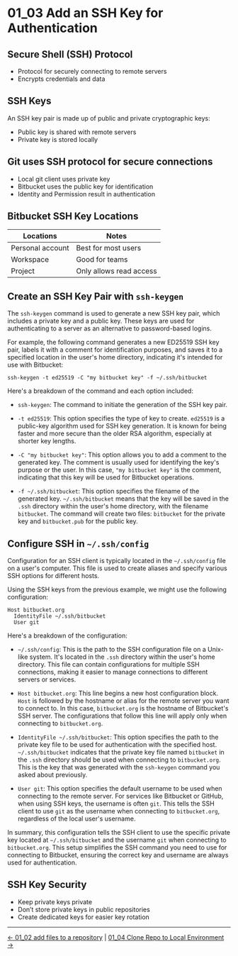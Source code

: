 # 01_03 Add an SSH Key for Authentication

## Secure Shell (SSH) Protocol
- Protocol for securely connecting to remote servers
- Encrypts credentials and data

## SSH Keys
An SSH key pair is made up of public and private cryptographic keys:

- Public key is shared with remote servers
- Private key is stored locally

## Git uses SSH protocol for secure connections
- Local git client uses private key
- Bitbucket uses the public key for identification
- Identity and Permission result in authentication

## Bitbucket SSH Key Locations

|Locations        |Notes                  |
|-----------------|-----------------------|
|Personal account |Best for most users    |
|Workspace        |Good for teams         |
|Project          |Only allows read access|

## Create an SSH Key Pair with `ssh-keygen`
The `ssh-keygen` command is used to generate a new SSH key pair, which includes a private key and a public key. These keys are used for authenticating to a server as an alternative to password-based logins. 


For example, the following command generates a new ED25519 SSH key pair, labels it with a comment for identification purposes, and saves it to a specified location in the user's home directory, indicating it's intended for use with Bitbucket:


```
ssh-keygen -t ed25519 -C "my bitbucket key" -f ~/.ssh/bitbucket
```

Here's a breakdown of the command and each option included:


- `ssh-keygen`: The command to initiate the generation of the SSH key pair.

- `-t ed25519`: This option specifies the type of key to create. `ed25519` is a public-key algorithm used for SSH key generation. It is known for being faster and more secure than the older RSA algorithm, especially at shorter key lengths.

- `-C "my bitbucket key"`: This option allows you to add a comment to the generated key. The comment is usually used for identifying the key's purpose or the user. In this case, `"my bitbucket key"` is the comment, indicating that this key will be used for Bitbucket operations.

- `-f ~/.ssh/bitbucket`: This option specifies the filename of the generated key. `~/.ssh/bitbucket` means that the key will be saved in the `.ssh` directory within the user's home directory, with the filename `bitbucket`. The command will create two files: `bitbucket` for the private key and `bitbucket.pub` for the public key.

## Configure SSH in `~/.ssh/config`
Configuration for an SSH client is  typically located in the `~/.ssh/config` file on a user's computer. This file is used to create aliases and specify various SSH options for different hosts.

Using the SSH keys from  the previous example, we might use the following configuration:

```
Host bitbucket.org
  IdentityFile ~/.ssh/bitbucket
  User git
```


Here's a breakdown of the configuration:

- `~/.ssh/config`: This is the path to the SSH configuration file on a Unix-like system. It's located in the `.ssh` directory within the user's home directory. This file can contain configurations for multiple SSH connections, making it easier to manage connections to different servers or services.

- `Host bitbucket.org`: This line begins a new host configuration block. `Host` is followed by the hostname or alias for the remote server you want to connect to. In this case, `bitbucket.org` is the hostname of Bitbucket's SSH server. The configurations that follow this line will apply only when connecting to `bitbucket.org`.

- `IdentityFile ~/.ssh/bitbucket`: This option specifies the path to the private key file to be used for authentication with the specified host. `~/.ssh/bitbucket` indicates that the private key file named `bitbucket` in the `.ssh` directory should be used when connecting to `bitbucket.org`. This is the key that was generated with the `ssh-keygen` command you asked about previously.

- `User git`: This option specifies the default username to be used when connecting to the remote server. For services like Bitbucket or GitHub, when using SSH keys, the username is often `git`. This tells the SSH client to use `git` as the username when connecting to `bitbucket.org`, regardless of the local user's username.

In summary, this configuration tells the SSH client to use the specific private key located at `~/.ssh/bitbucket` and the username `git` when connecting to `bitbucket.org`. This setup simplifies the SSH command you need to use for connecting to Bitbucket, ensuring the correct key and username are always used for authentication.

## SSH Key Security
- Keep private keys private
- Don’t store private keys in public repositories
- Create dedicated keys for easier key rotation


<!-- FooterStart -->
---
[← 01_02 add files to a repository](../01_02_add_files_to_a_repository/README.md) | [01_04 Clone Repo to Local Environment →](../01_04_clone_repo_to_local_environment/README.md)
<!-- FooterEnd -->
